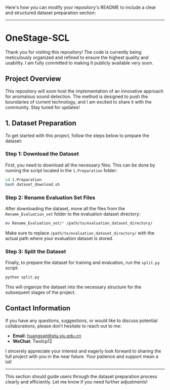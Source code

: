 Here's how you can modify your repository's README to include a clear and structured dataset preparation section:

---

# OneStage-SCL

Thank you for visiting this repository! The code is currently being meticulously organized and refined to ensure the highest quality and usability. I am fully committed to making it publicly available very soon.

## Project Overview
This repository will soon host the implementation of an innovative approach for anomalous sound detection. The method is designed to push the boundaries of current technology, and I am excited to share it with the community. Stay tuned for updates!

## 1. Dataset Preparation

To get started with this project, follow the steps below to prepare the dataset:

### Step 1: Download the Dataset
First, you need to download all the necessary files. This can be done by running the script located in the `1.Preparation` folder:

```bash
cd 1.Preparation
bash dataset_download.sh
```

### Step 2: Rename Evaluation Set Files
After downloading the dataset, move all the files from the `Rename_Evaluation_set` folder to the evaluation dataset directory:

```bash
mv Rename_Evaluation_set/* /path/to/evaluation_dataset_directory/
```

Make sure to replace `/path/to/evaluation_dataset_directory/` with the actual path where your evaluation dataset is stored.

### Step 3: Split the Dataset
Finally, to prepare the dataset for training and evaluation, run the `split.py` script:

```bash
python split.py
```

This will organize the dataset into the necessary structure for the subsequent stages of the project.

## Contact Information
If you have any questions, suggestions, or would like to discuss potential collaborations, please don’t hesitate to reach out to me:

- **Email**: [huangswt@stu.xju.edu.cn](mailto:huangswt@stu.xju.edu.cn)
- **WeChat**: TwoIcp12

I sincerely appreciate your interest and eagerly look forward to sharing the full project with you in the near future. Your patience and support mean a lot!

---

This section should guide users through the dataset preparation process clearly and efficiently. Let me know if you need further adjustments!

